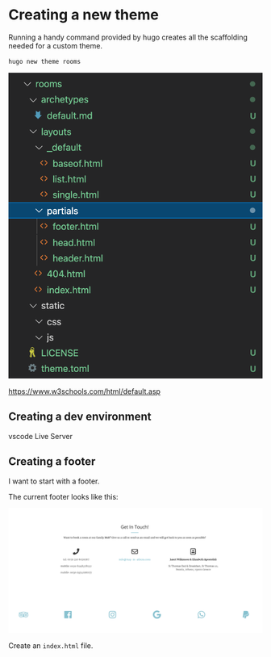 # Creating a new theme

Running a handy command provided by hugo creates all the scaffolding needed for a custom theme.

```cmd
hugo new theme rooms
```

![Footer](../../static/theme-directory.png)

https://www.w3schools.com/html/default.asp

## Creating a dev environment

vscode
Live Server

## Creating a footer

I want to start with a footer.

The current footer looks like this:

![Footer](../../static/Footer.png)

Create an `index.html` file.
